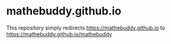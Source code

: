 # mathebuddy.github.io

This repository simply redirects https://mathebuddy.github.io to https://mathebuddy.github.io/mathebuddy
